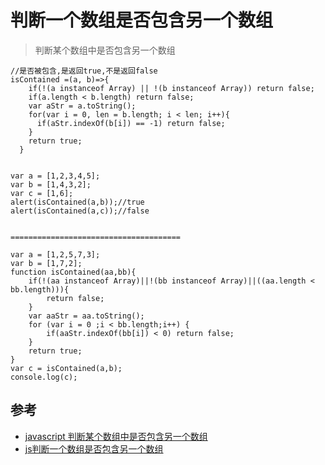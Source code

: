 # 判断一个数组是否包含另一个数组
>判断某个数组中是否包含另一个数组

```
//是否被包含,是返回true,不是返回false
isContained =(a, b)=>{
    if(!(a instanceof Array) || !(b instanceof Array)) return false;
    if(a.length < b.length) return false;
    var aStr = a.toString();
    for(var i = 0, len = b.length; i < len; i++){
      if(aStr.indexOf(b[i]) == -1) return false;
    }
    return true;
  }


var a = [1,2,3,4,5];
var b = [1,4,3,2];
var c = [1,6];
alert(isContained(a,b));//true
alert(isContained(a,c));//false


======================================

var a = [1,2,5,7,3];
var b = [1,7,2];
function isContained(aa,bb){
	if(!(aa instanceof Array)||!(bb instanceof Array)||((aa.length < bb.length))){
		return false;
	}
	var aaStr = aa.toString();
	for (var i = 0 ;i < bb.length;i++) {
		if(aaStr.indexOf(bb[i]) < 0) return false;
	}
	return true;
}
var c = isContained(a,b);
console.log(c);

```


## 参考
- [javascript 判断某个数组中是否包含另一个数组](https://blog.csdn.net/qq_25905803/article/details/78677333)
- [js判断一个数组是否包含另一个数组](https://blog.csdn.net/ming614/article/details/80511171)
